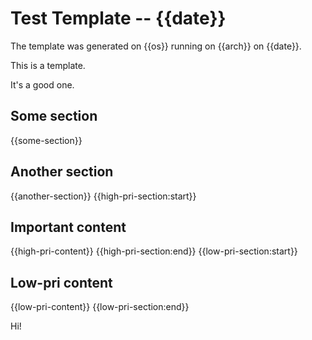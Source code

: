 # Test Template -- {{date}}

The template was generated on {{os}} running on {{arch}} on {{date}}.

This is a template.

It's a good one.

## Some section

{{some-section}}

## Another section

{{another-section}}
{{high-pri-section:start}}
## Important content

{{high-pri-content}}
{{high-pri-section:end}}
{{low-pri-section:start}}
## Low-pri content

{{low-pri-content}}
{{low-pri-section:end}}

Hi!
